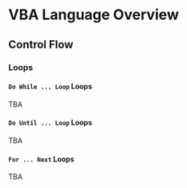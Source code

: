 # VBA Language Overview

## Control Flow

### Loops

#### `Do While ... Loop` Loops

TBA

#### `Do Until ... Loop` Loops

TBA

#### `For ... Next` Loops

TBA
